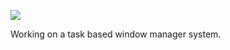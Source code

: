 ![](https://db-feed.s3.us-east-1.amazonaws.com/next-s3-uploads/a9864dd6-6fe4-4f9e-a098-059ce0e970f5/20230716_10h58m12s_grim.png)

Working on a task based window manager system. 